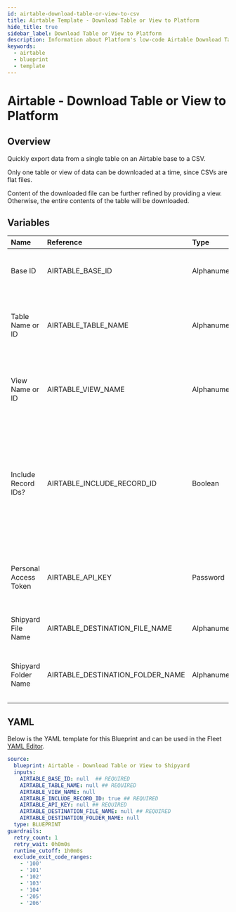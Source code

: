 ```yaml
---
id: airtable-download-table-or-view-to-csv
title: Airtable Template - Download Table or View to Platform
hide_title: true
sidebar_label: Download Table or View to Platform
description: Information about Platform's low-code Airtable Download Table or View to Platform blueprint. Quickly export your data from an Airtable Table or View. 
keywords:
  - airtable
  - blueprint
  - template
---
```


# Airtable - Download Table or View to Platform

## Overview

Quickly export data from a single table on an Airtable base to a CSV. 

Only one table or view of data can be downloaded at a time, since CSVs are flat files.

Content of the downloaded file can be further refined by providing a view. Otherwise, the entire contents of the table will be downloaded.


## Variables

| Name | Reference | Type | Required | Default | Options | Description             |
|:-----|:----------|:-----|:---------|:--------|:--------|:------------------------|
| Base ID | AIRTABLE_BASE_ID | Alphanumeric | :white_check_mark: | - | - | The ID of your Airtable base. Found in the URL of your base and starts with `app` |
| Table Name or ID | AIRTABLE_TABLE_NAME | Alphanumeric | :white_check_mark: | - | - | Can be the Name (case sensitive) or the ID of the table. The ID can be found in the URL and always starts with `tbl`. |
| View Name or ID | AIRTABLE_VIEW_NAME | Alphanumeric | :heavy_minus_sign: | - | - | Can be the Name (case sensitive) or the ID of the view. The ID can be found in the URL and always starts with `viw`. |
| Include Record IDs? | AIRTABLE_INCLUDE_RECORD_ID | Boolean | :white_check_mark: | `True` | - | If checked, an additional column named `airtable_record_ids` will be created in the CSV containing each row's unique Airtable Record ID. This is recommended if data ever needs to be reloaded back into Airtable in the future. |
| Personal Access Token | AIRTABLE_API_KEY | Password | :white_check_mark: | - | - | Personal Access Token associated with a user that has access to the specified Base, Table, and View listed. |
| Shipyard File Name | AIRTABLE_DESTINATION_FILE_NAME | Alphanumeric | :white_check_mark: | - | - | Name of file to be generated with the results. Should be `.csv` extension. |
| Shipyard Folder Name | AIRTABLE_DESTINATION_FOLDER_NAME | Alphanumeric | :heavy_minus_sign: | - | - | Folder where the file should be downloaded. Leaving blank will place the file in the home directory. |




## YAML

Below is the YAML template for this Blueprint and can be used in the
Fleet [YAML Editor](../../reference/fleets/yaml-editor.md).

```yaml
source:
  blueprint: Airtable - Download Table or View to Shipyard
  inputs:
    AIRTABLE_BASE_ID: null  ## REQUIRED
    AIRTABLE_TABLE_NAME: null ## REQUIRED
    AIRTABLE_VIEW_NAME: null
    AIRTABLE_INCLUDE_RECORD_ID: true ## REQUIRED
    AIRTABLE_API_KEY: null ## REQUIRED
    AIRTABLE_DESTINATION_FILE_NAME: null ## REQUIRED
    AIRTABLE_DESTINATION_FOLDER_NAME: null
  type: BLUEPRINT
guardrails:
  retry_count: 1
  retry_wait: 0h0m0s
  runtime_cutoff: 1h0m0s
  exclude_exit_code_ranges:
    - '100'
    - '101'
    - '102'
    - '103'
    - '104'
    - '205'
    - '206'
 ```


